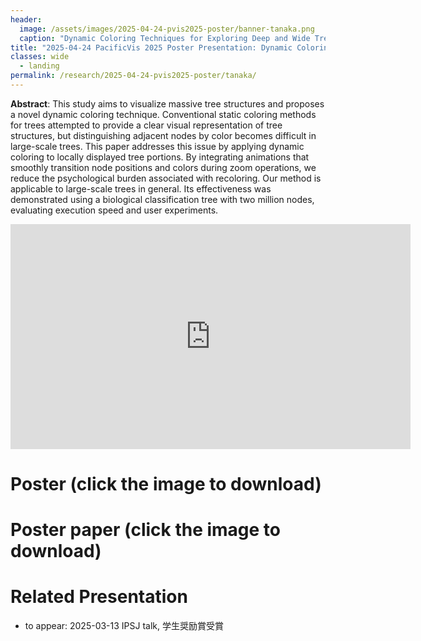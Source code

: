 ```yaml
---
header:
  image: /assets/images/2025-04-24-pvis2025-poster/banner-tanaka.png
  caption: "Dynamic Coloring Techniques ​for Exploring Deep and Wide Tree Structure"
title: "2025-04-24 PacificVis 2025 Poster Presentation: Dynamic Coloring Techniques ​for Exploring Deep and Wide Tree Structures​"
classes: wide
  - landing
permalink: /research/2025-04-24-pvis2025-poster/tanaka/
---
```


**Abstract**: This study aims to visualize massive tree structures and proposes a novel dynamic coloring technique. Conventional static coloring methods for trees attempted to provide a clear visual representation of tree structures, but distinguishing adjacent nodes by color becomes difficult in large-scale trees. This paper addresses this issue by applying dynamic coloring to locally displayed tree portions. By integrating animations that smoothly transition node positions and colors during zoom operations, we reduce the psychological burden associated with recoloring. Our method is applicable to large-scale trees in general. Its effectiveness was demonstrated using a biological classification tree with two million nodes, evaluating execution speed and user experiments.


<iframe src="https://player.vimeo.com/video/1076642049?h=052fa372d5" width="640" height="360" frameborder="0" allow="autoplay; fullscreen" allowfullscreen></iframe>

# Poster (click the image to download)

<!-- a href="https://www.dropbox.com/scl/fi/tl6zny0ebn76hx9k3uksc/2024-04-24-pvis-poster.pdf?rlkey=rac12gl8neyt15tb844etobgo&dl=0"><img src="/smartnova/assets/images/2024-04-24-pvis2024-poster/80days-poster.png"></a -->

# Poster paper (click the image to download)

<!-- a alt="Poster paper" href="https://www.dropbox.com/scl/fi/qerxwie1tgwdw0vtfkfy8/pvis2024_poster_80days.pdf?rlkey=fnmq4ikxr69mcb60o03bbkj9f&dl=0"><img src="/smartnova/assets/images/2024-04-24-pvis2024-poster/80days-paper.png"></a -->


# Related Presentation

- to appear: 2025-03-13 IPSJ talk, 学生奨励賞受賞
